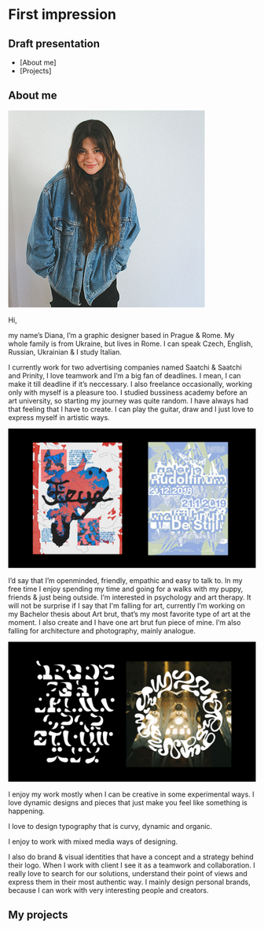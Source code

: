 # First impression

## Draft presentation

- [About me]
- [Projects]

## About me

![myself](img/brunette_standing-and-smiling.JPG)

Hi,

my name’s Diana, I’m a graphic designer based in Prague & Rome. My whole family is from Ukraine, but lives in Rome. I can speak Czech, English, Russian, Ukrainian & I study Italian.

I currently work for two advertising companies named Saatchi & Saatchi and Prinity, I love teamwork and I’m a big fan of deadlines. I mean, I can make it till deadline if it’s neccessary. I also freelance occasionally, working only with myself is a pleasure too. I studied bussiness academy before an art university, so starting my journey was quite random. I have always had that feeling that I have to create. I can play the guitar, draw and I just love to express myself in artistic ways.

![posters](img/feya-experimental-posters.png)

I’d say that I’m openminded, friendly, empathic and easy to talk to. In my free time I enjoy spending my time and going for a walks with my puppy, friends & just being outside. I’m interested in psychology and art therapy.  It will not be surprise if I say that I'm falling for art, currently I’m working on my Bachelor thesis about Art brut, that’s my most favorite type of art at the moment. I also create and I have one art brut fun piece of mine. I’m also falling for architecture and photography, mainly analogue.

![gaudionanaloguewithtypography](img/experimental-typography-and-poster.png)

I enjoy my work mostly when I can be creative in some experimental ways. I love dynamic designs and pieces that just make you feel like something is happening.

I love to design typography that is curvy, dynamic and organic.

I enjoy to work with mixed media ways of designing.

I also do brand & visual identities that have a concept and a strategy behind their logo. When I work with client I see it as a teamwork and collaboration. I really love to search for our solutions, understand their point of views and express them in their most authentic way. I mainly design personal brands, because I can work with very interesting people and creators.

## My projects
